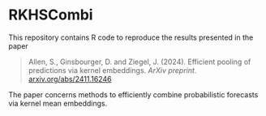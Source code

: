 # RKHSCombi

This repository contains R code to reproduce the results presented in the paper  

> Allen, S., Ginsbourger, D. and Ziegel, J. (2024).
> Efficient pooling of predictions via kernel embeddings.
> _ArXiv preprint_.
> [arxiv.org/abs/2411.16246](https://arxiv.org/abs/2411.16246)

The paper concerns methods to efficiently combine probabilistic forecasts via kernel mean embeddings.
